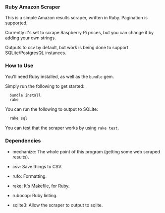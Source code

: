 ### Ruby Amazon Scraper

This is a simple Amazon results scraper, written in Ruby. Pagination is supported.

Currently it's set to scrape Raspberry Pi prices, but you can change it by adding your own strings.

Outputs to csv by default, but work is being done to support SQLite/PostgresQL instances.

### How to Use

You'll need Ruby installed, as well as the `bundle` gem.

Simply run the following to get started:

```sh
  bundle install
  rake
```

You can run the following to output to SQLite:

```sh
  rake sql
```

You can test that the scraper works by using `rake test`.

### Dependencies

- mechanize: The whole point of this program (getting some web scraped results).

- csv: Save things to CSV.

- rufo: Formatting.

- rake: It's Makefile, for Ruby.

- rubocop: Ruby linting.

- sqlite3: Allow the scraper to output to sqlite.